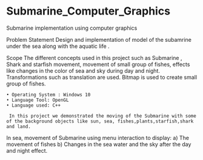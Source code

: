 # Submarine_Computer_Graphics
Submarine implementation using computer graphics

 Problem Statement
Design and implementation of model of the subamrine under the sea along with the aquatic life .

 Scope
		The different concepts used in this project such as Submarine , Shark and starfish movement, movement of small group of fishes, effects like changes in the color of sea and sky during day and night. Transformations such as translation are used. Bitmap is used to create small group of fishes.
    
    • Operating System : Windows 10
    • Language Tool: OpenGL
    • Language used: C++
    
     In this project we demonstrated the moving of the Submarine with some of the background objects like sun, sea, fishes,plants,starfish,shark and land. 
In sea, movement of Submarine using menu interaction to display:
a) The movement of fishes b) Changes in the sea water and the sky after the day and night effect.
